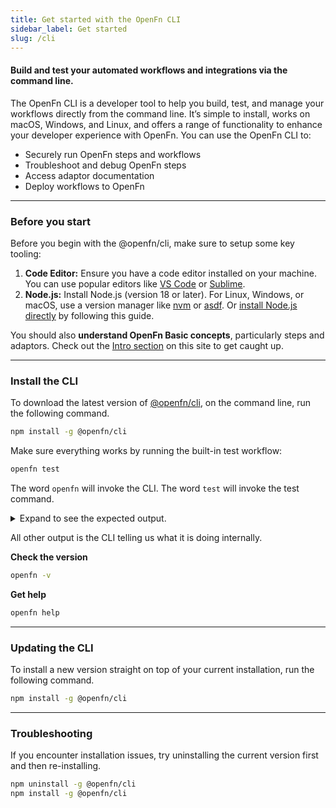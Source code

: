 ```yaml
---
title: Get started with the OpenFn CLI
sidebar_label: Get started
slug: /cli
---
```


#### Build and test your automated workflows and integrations via the command line.

The OpenFn CLI is a developer tool to help you build, test, and manage your
workflows directly from the command line. It’s simple to install, works on
macOS, Windows, and Linux, and offers a range of functionality to enhance your
developer experience with OpenFn. You can use the OpenFn CLI to:

- Securely run OpenFn steps and workflows
- Troubleshoot and debug OpenFn steps
- Access adaptor documentation
- Deploy workflows to OpenFn

---

### Before you start

Before you begin with the @openfn/cli, make sure to setup some key tooling:

1. **Code Editor:** Ensure you have a code editor installed on your machine. You
   can use popular editors like [VS Code](https://code.visualstudio.com/) or
   [Sublime](https://www.sublimetext.com/).
2. **Node.js:** Install Node.js (version 18 or later). For Linux, Windows, or
   macOS, use a version manager like [nvm](https://github.com/nvm-sh/nvm) or
   [asdf](https://asdf-vm.com/guide/getting-started.html). Or
   [install Node.js directly](https://kinsta.com/blog/how-to-install-node-js/)
   by following this guide.

You should also **understand OpenFn Basic concepts**, particularly steps and
adaptors. Check out the [Intro section](/documentation) on this site to get
caught up.

---

### Install the CLI

To download the latest version of
[@openfn/cli](https://www.npmjs.com/package/@openfn/cli), on the command line,
run the following command.

```bash
npm install -g @openfn/cli
```

Make sure everything works by running the built-in test workflow:

```bash
openfn test
```

The word `openfn` will invoke the CLI. The word `test` will invoke the test
command.

<details>
<summary>Expand to see the expected output.</summary>

```
[CLI] ♦ Versions:
     ▸ node.js     18.12.1
     ▸ cli         1.0.0
[CLI] ℹ Running test workflow...

[CLI] ℹ Execution plan:
[CLI] ℹ {
"options": {
    "start": "start"
},
"workflow": {
    "steps": [
    {
        "id": "start",
        "state": {
        "data": {
            "defaultAnswer": 42
        }
        },
        "expression": "const fn = () => (state) => { console.log('Starting computer...'); return state; }; fn()",
        "next": {
        "calculate": "!state.error"
        }
    },
    {
        "id": "calculate",
        "expression": "const fn = () => (state) => { console.log('Calculating to life, the universe, and everything..'); return state }; fn()",
        "next": {
        "result": true
        }
    },
    {
        "id": "result",
        "expression": "const fn = () => (state) => ({ data: { answer: state.data.answer || state.data.defaultAnswer } }); fn()"
    }
    ]
}
}

[CLI] ✔ Compiled all expressions in workflow
[R/T] ℹ Executing undefined
[R/T] ℹ Starting step start
[JOB] ℹ Starting computer...
[R/T] ✔ Completed step start in 1ms
[R/T] ℹ Starting step calculate
[JOB] ℹ Calculating to life, the universe, and everything..
[R/T] ✔ Completed step calculate in 1ms
[R/T] ℹ Starting step result
[R/T] ✔ Completed step result in 0ms
[CLI] ✔ Result: 42
```

</details>

All other output is the CLI telling us what it is doing internally.

**Check the version**

```bash
openfn -v
```

**Get help**

```bash
openfn help
```

---

### Updating the CLI

To install a new version straight on top of your current installation, run the
following command.

```bash
npm install -g @openfn/cli
```

---

### Troubleshooting

If you encounter installation issues, try uninstalling the current version first
and then re-installing.

```bash
npm uninstall -g @openfn/cli
npm install -g @openfn/cli
```
